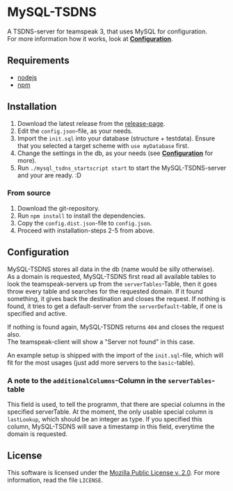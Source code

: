 MySQL-TSDNS
===========
A TSDNS-server for teamspeak 3, that uses MySQL for configuration.  
For more information how it works, look at [**Configuration**](#configuration).

Requirements
------------
 - [nodejs](http://nodejs.org/)
 - [npm](https://npmjs.org)


Installation
------------
 1. Download the latest release from the [release-page](https://github.com/zyberWare/mysql-tsdns/releases).
 2. Edit the `config.json`-file, as your needs.
 3. Import the `init.sql` into your database (structure + testdata). Ensure that you selected a target scheme with `use myDatabase` first.
 4. Change the settings in the db, as your needs (see [**Configuration**](#configuration) for more).
 5. Run `./mysql_tsdns_startscript start` to start the MySQL-TSDNS-server and your are ready. :D

### From source
 1. Download the git-repository.
 2. Run `npm install` to install the dependencies.
 3. Copy the `config.dist.json`-file to `config.json`.
 4. Proceed with installation-steps 2-5 from above.

Configuration
-------------
MySQL-TSDNS stores all data in the db (name would be silly otherwise).  
As a domain is requested, MySQL-TSDNS first read all available tables to look the teamspeak-servers up from the `serverTables`-Table, then it goes throw every table and searches for the requested domain. If it found something, it gives back the destination and closes the request. If nothing is found, it tries to get a default-server from the `serverDefault`-table, if one is specified and active.

If nothing is found again, MySQL-TSDNS returns `404` and closes the request also.  
The teamspeak-client will show a "Server not found" in this case.

An example setup is shipped with the import of the `init.sql`-file, which will fit for the most usages (just add more servers to the `basic`-table).

### A note to the `additionalColumns`-Column in the `serverTables`-table
This field is used, to tell the programm, that there are special columns in the specified serverTable.
At the moment, the only usable special column is `lastLookup`, which should be an integer as type.
If you specified this column, MySQL-TSDNS will save a timestamp in this field, everytime the domain is requested.

License
-------
This software is licensed under the [Mozilla Public License v. 2.0](http://mozilla.org/MPL/2.0/). For more information, read the file `LICENSE`.